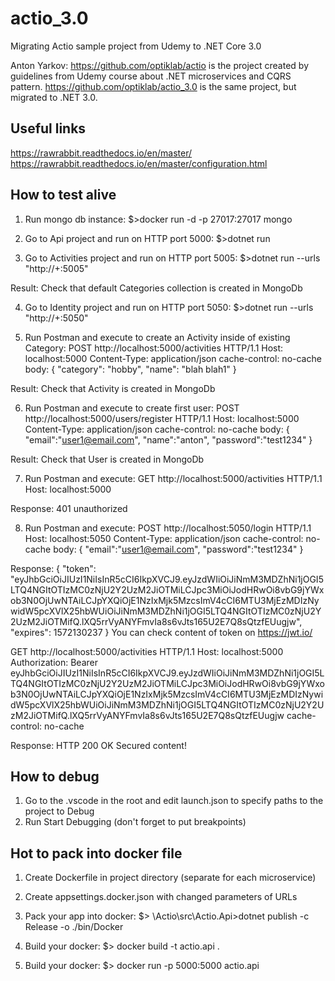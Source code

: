 # actio_3.0
Migrating Actio sample project from Udemy to .NET Core 3.0


Anton Yarkov: 
https://github.com/optiklab/actio is the project created by guidelines from Udemy course about .NET microservices and CQRS pattern.
https://github.com/optiklab/actio_3.0 is the same project, but migrated to .NET 3.0.

Useful links
------------
https://rawrabbit.readthedocs.io/en/master/
https://rawrabbit.readthedocs.io/en/master/configuration.html


How to test alive
-----------------

1. Run mongo db instance:
$>docker run -d -p 27017:27017 mongo

2. Go to Api project and run on HTTP port 5000:
$>dotnet run

3. Go to Activities project and run on HTTP port 5005:
$>dotnet run --urls "http://+:5005"

Result: Check that default Categories collection is created in MongoDb

4. Go to Identity project and run on HTTP port 5050:
$>dotnet run --urls "http://+:5050"

5. Run Postman and execute to create an Activity inside of existing Category:
POST http://localhost:5000/activities HTTP/1.1
Host: localhost:5000
Content-Type: application/json
cache-control: no-cache
body:
{
    "category": "hobby",
    "name": "blah blah1"
}

Result: Check that Activity is created in MongoDb

6.  Run Postman and execute to create first user:
POST http://localhost:5000/users/register HTTP/1.1
Host: localhost:5000
Content-Type: application/json
cache-control: no-cache
body:
{
	"email":"user1@email.com",
	"name":"anton",
	"password":"test1234"
}

Result: Check that User is created in MongoDb

7.  Run Postman and execute:
GET http://localhost:5000/activities HTTP/1.1
Host: localhost:5000

Response: 401 unauthorized

8.  Run Postman and execute:
POST http://localhost:5050/login HTTP/1.1
Host: localhost:5050
Content-Type: application/json
cache-control: no-cache
body:
{
	"email":"user1@email.com",
	"password":"test1234"
}

Response:
{
    "token": "eyJhbGciOiJIUzI1NiIsInR5cCI6IkpXVCJ9.eyJzdWIiOiJiNmM3MDZhNi1jOGI5LTQ4NGItOTIzMC0zNjU2Y2UzM2JiOTMiLCJpc3MiOiJodHRwOi8vbG9jYWxob3N0OjUwNTAiLCJpYXQiOjE1NzIxMjk5MzcsImV4cCI6MTU3MjEzMDIzNywidW5pcXVlX25hbWUiOiJiNmM3MDZhNi1jOGI5LTQ4NGItOTIzMC0zNjU2Y2UzM2JiOTMifQ.lXQ5rrVyANYFmvIa8s6vJts165U2E7Q8sQtzfEUugjw",
    "expires": 1572130237
}
You can check content of token on https://jwt.io/


GET http://localhost:5000/activities HTTP/1.1
Host: localhost:5000
Authorization: Bearer eyJhbGciOiJIUzI1NiIsInR5cCI6IkpXVCJ9.eyJzdWIiOiJiNmM3MDZhNi1jOGI5LTQ4NGItOTIzMC0zNjU2Y2UzM2JiOTMiLCJpc3MiOiJodHRwOi8vbG9jYWxob3N0OjUwNTAiLCJpYXQiOjE1NzIxMjk5MzcsImV4cCI6MTU3MjEzMDIzNywidW5pcXVlX25hbWUiOiJiNmM3MDZhNi1jOGI5LTQ4NGItOTIzMC0zNjU2Y2UzM2JiOTMifQ.lXQ5rrVyANYFmvIa8s6vJts165U2E7Q8sQtzfEUugjw
cache-control: no-cache

Response:
HTTP 200 OK
Secured content!

How to debug
------------
1. Go to the .vscode in the root and edit launch.json to specify paths to the project to Debug
2. Run Start Debugging (don't forget to put breakpoints)

Hot to pack into docker file
----------------------------
1. Create Dockerfile in project directory (separate for each microservice)
2. Create appsettings.docker.json with changed parameters of URLs
3. Pack your app into docker:
$> \Actio\src\Actio.Api>dotnet publish -c Release -o ./bin/Docker

4. Build your docker:
$> docker build -t actio.api .

5. Build your docker:
$> docker run -p 5000:5000 actio.api

